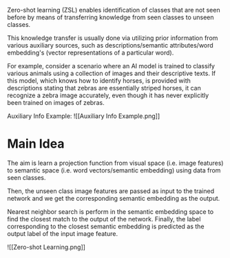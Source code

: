 Zero-shot learning (ZSL) enables identification of classes that are not seen before by means of transferring knowledge from seen classes to unseen classes.

This knowledge transfer is usually done via utilizing prior information from various auxiliary sources, such as descriptions/semantic attributes/word embedding's (vector representations of a particular word).

For example, consider a scenario where an AI model is trained to classify various animals using a collection of images and their descriptive texts. If this model, which knows how to identify horses, is provided with descriptions stating that zebras are essentially striped horses, it can recognize a zebra image accurately, even though it has never explicitly been trained on images of zebras.

Auxiliary Info Example:
![[Auxiliary Info Example.png]]

# Main Idea
The aim is learn a projection function from visual space (i.e. image features) to semantic space (i.e. word vectors/semantic embedding) using data from seen classes.

Then, the unseen class image features are passed as input to the trained network and we get the corresponding semantic embedding as the output.

Nearest neighbor search is perform in the semantic embedding space to find the closest match to the output of the network. Finally, the label corresponding to the closest semantic embedding is predicted as the output label of the input image feature.

![[Zero-shot Learning.png]]